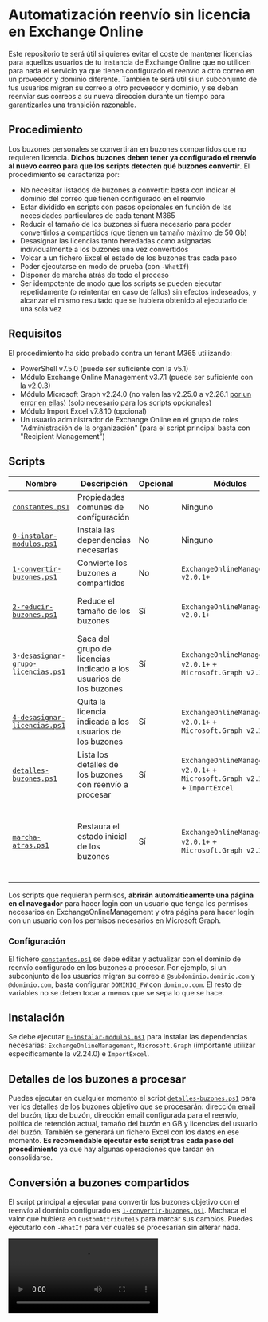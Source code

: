 # Automatización reenvío sin licencia en Exchange Online

Este repositorio te será útil si quieres evitar el coste de mantener licencias para aquellos usuarios de tu instancia de Exchange Online que no utilicen para nada el servicio ya que tienen configurado el reenvío a otro correo en un proveedor y dominio diferente. También te será útil si un subconjunto de tus usuarios migran su correo a otro proveedor y dominio, y se deban reenviar sus correos a su nueva dirección durante un tiempo para garantizarles una transición razonable.

## Procedimiento

Los buzones personales se convertirán en buzones compartidos que no requieren licencia. **Dichos buzones deben tener ya configurado el reenvío al nuevo correo para que los scripts detecten qué buzones convertir**. El procedimiento se caracteriza por:

- No necesitar listados de buzones a convertir: basta con indicar el dominio del correo que tienen configurado en el reenvío
- Estar dividido en scripts con pasos opcionales en función de las necesidades particulares de cada tenant M365
- Reducir el tamaño de los buzones si fuera necesario para poder convertirlos a compartidos (que tienen un tamaño máximo de 50 Gb)
- Desasignar las licencias tanto heredadas como asignadas individualmente a los buzones una vez convertidos
- Volcar a un fichero Excel el estado de los buzones tras cada paso
- Poder ejecutarse en modo de prueba (con `-WhatIf`)
- Disponer de marcha atrás de todo el proceso
- Ser idempotente de modo que los scripts se pueden ejecutar repetidamente (o reintentar en caso de fallos) sin efectos indeseados, y alcanzar el mismo resultado que se hubiera obtenido al ejecutarlo de una sola vez

## Requisitos

El procedimiento ha sido probado contra un tenant M365 utilizando:

- PowerShell v7.5.0 (puede ser suficiente con la v5.1)
- Módulo Exchange Online Management v3.7.1 (puede ser suficiente con la v2.0.3)
- Módulo Microsoft Graph v2.24.0 (no valen las v2.25.0 a v2.26.1 [por un error en ellas](https://github.com/microsoftgraph/msgraph-sdk-powershell/issues/3201)) (solo necesario para los scripts opcionales)
- Módulo Import Excel v7.8.10 (opcional)
- Un usuario administrador de Exchange Online en el grupo de roles "Administración de la organización" (para el script principal basta con "Recipient Management")

## Scripts

| Nombre | Descripción | Opcional | Módulos | Permisos |
|---|---|---|---|---|
| [`constantes.ps1`](./scripts/constantes.ps1) | Propiedades comunes de configuración | No | Ninguno | Ninguno |
| [`0-instalar-modulos.ps1`](./scripts/0-instalar-modulos.ps1) | Instala las dependencias necesarias | No | Ninguno | Ninguno |
| [`1-convertir-buzones.ps1`](./scripts/1-convertir-buzones.ps1) | Convierte los buzones a compartidos | No | `ExchangeOnlineManagement v2.0.1+` | Recipient Management |
| [`2-reducir-buzones.ps1`](./scripts/2-reducir-buzones.ps1) | Reduce el tamaño de los buzones | Sí | `ExchangeOnlineManagement v2.0.1+` | Recipient Management + Administración de retención |
| [`3-desasignar-grupo-licencias.ps1`](./scripts/3-desasignar-grupo-licencias.ps1) | Saca del grupo de licencias indicado a los usuarios de los buzones | Sí | `ExchangeOnlineManagement v2.0.1+` + `Microsoft.Graph v2.24.0` | Recipient Management + Microsoft Graph: `User.Read.All` + `Group.ReadWrite.All` |
| [`4-desasignar-licencias.ps1`](./scripts/4-desasignar-licencias.ps1) | Quita la licencia indicada a los usuarios de los buzones | Sí | `ExchangeOnlineManagement v2.0.1+` + `Microsoft.Graph v2.24.0` | Recipient Management + Microsoft Graph: `User.ReadWrite.All` + `Organization.Read.All` |
| [`detalles-buzones.ps1`](./scripts/detalles-buzones.ps1) | Lista los detalles de los buzones con reenvío a procesar | Sí | `ExchangeOnlineManagement v2.0.1+` + `Microsoft.Graph v2.24.0` + `ImportExcel` | Recipient Management + Microsoft Graph: `User.Read.All` + `Organization.Read.All` |
| [`marcha-atras.ps1`](./scripts/marcha-atras.ps1) | Restaura el estado inicial de los buzones | Sí | `ExchangeOnlineManagement v2.0.1+` + `Microsoft.Graph v2.24.0` | Recipient Management + Administración de retención + Microsoft Graph: `User.ReadWrite.All` + `Organization.Read.All` + `Group.ReadWrite.All` |

Los scripts que requieran permisos, **abrirán automáticamente una página en el navegador** para hacer login con un usuario que tenga los permisos necesarios en ExchangeOnlineManagement y otra página para hacer login con un usuario con los permisos necesarios en Microsoft Graph.

### Configuración

El fichero [`constantes.ps1`](./scripts/constantes.ps1) se debe editar y actualizar con el dominio de reenvío configurado en los buzones a procesar. Por ejemplo, si un subconjunto de los usuarios migran su correo a `@subdominio.dominio.com` y `@dominio.com`, basta configurar `DOMINIO_FW` con `dominio.com`. El resto de variables no se deben tocar a menos que se sepa lo que se hace.

## Instalación

Se debe ejecutar [`0-instalar-modulos.ps1`](./scripts/0-instalar-modulos.ps1) para instalar las dependencias necesarias: `ExchangeOnlineManagement`, `Microsoft.Graph` (importante utilizar específicamente la v2.24.0) e `ImportExcel`.

## Detalles de los buzones a procesar

Puedes ejecutar en cualquier momento el script [`detalles-buzones.ps1`](./scripts/detalles-buzones.ps1) para ver los detalles de los buzones objetivo que se procesarán: dirección email del buzón, tipo de buzón, dirección email configurada para el reenvío, política de retención actual, tamaño del buzón en GB y licencias del usuario del buzón. También se generará un fichero Excel con los datos en ese momento. **Es recomendable ejecutar este script tras cada paso del procedimiento** ya que hay algunas operaciones que tardan en consolidarse.

## Conversión a buzones compartidos

El script principal a ejecutar para convertir los buzones objetivo con el reenvío al dominio configurado es [`1-convertir-buzones.ps1`](./scripts/1-convertir-buzones.ps1). Machaca el valor que hubiera en `CustomAttribute15` para marcar sus cambios. Puedes ejecutarlo con `-WhatIf` para ver cuáles se procesarían sin alterar nada.

<video src="https://github.com/apicai/exo-reenvio-sin-licencia/raw/refs/heads/main/videos/1-convertir-buzones.mp4">

## Reducción del tamaño de los buzones (opcional)

Ejecuta [`2-reducir-buzones.ps1`](./scripts/2-reducir-buzones.ps1) para reducir el tamaño de los buzones objetivo en caso de que ocupen más de 50 GB. Se utilizará una política de retención para borrar **⚠️ permanentemente ⚠️** los correos con una antigüedad mayor a 1 año, y se iniciará el asistente para disparar su ejecución (dentro de las próximas 24 horas). Machaca el valor que hubiera en `CustomAttribute14` para guardar la política de retención anterior. Si decidieras no ejecutar este script, aquellos buzones convertidos con mas de 50 GB y sin licencia no reenviarían los correos.

| Parámetro | Descripción | Valor por defecto |
|---|---|---|
| `-GbBuzonesALimpiar` | Tamaño en GB de los buzones a los que aplicar la política de borrado | 49 |
| `-AntiguedadDiasCorreosABorrar` | Antigüedad en días de los correos que se borrarán permanentemente | 366 |
| `-ReglasNecesarias` | Nombres de las reglas (ya existentes en tu EXO) que necesites añadir a estos buzones para su mantenimiento | Ninguno |
| `-WhatIf` | Soporte parcial al modo de prueba ya que el script siempre crea la regla y la política de borrado aunque no la aplica a los buzones | Ninguno |



## Desasignación de grupo de licencias (opcional)

Ejecuta [`3-desasignar-grupo-licencias.ps1`](./scripts/3-desasignar-grupo-licencias.ps1) si en tu tenant de M365 la licencia se asignó a los usuarios de los buzones objetivo utilizando un grupo de licencias (deberás consultar su nombre en la administración de licencias). Machaca el valor que hubiera en `CustomAttribute13` para guardar el ID del grupo al que pertenecía. Si no ejecutaras este script, deberás desasignar las licencias de los buzones compartidos por otro medio para conseguir el ahorro.

| Parámetro | Descripción | Obligatorio |
|---|---|---|
| `-NombreGrupoLicencias` | Nombre del grupo de licencias del que sacar a los usuarios de los buzones a procesar | Sí |
| `-WhatIf` | Para probar el funcionamiento sin realmente sacar a los usuarios del grupo de licencias | No |



## Desasignación de licencia (opcional)

Ejecuta [`4-desasignar-licencias.ps1`](./scripts/4-desasignar-licencias.ps1) si en tu tenant de M365 la licencia se asignó de forma individual a cada usuario de los buzones objetivo. Deberás indicar el nombre de la licencia (SkuPartNumber) que puedes consultar con el script de `detalles-buzones.ps1`. Machaca el valor que hubiera en `CustomAttribute12` para guardar la licencia que tenía. Si no ejecutaras este script, deberás desasignar las licencias de los buzones compartidos por otro medio para conseguir el ahorro.

| Parámetro | Descripción | Obligatorio |
|---|---|---|
| `-NombreLicencia` | Nombre de la licencia a desasignar a los usuarios de los buzones a procesar | Sí |
| `-WhatIf` | Para probar el funcionamiento sin realmente alterar las licencias de los usuarios | No |



## Marcha atrás

Ejecuta [`marcha-atras.ps1`](./scripts/marcha-atras.ps1) para deshacer los pasos que se hubieran ejecutado y dejar los buzones configurados como inicialmente estaban. Sin embargo, **no se podrán recuperar los correos borrados** si el script de `2-reducir-buzones.ps1` aplicó la política de borrado a algunos de los buzones objetivo. Utiliza los valores guardados en los atributos personalizados de los buzones `CustomAttribute12` a `CustomAttribute15` para restaurar los cambios. Puedes ejecutarlo con `-WhatIf` para ver cuáles se procesarían sin alterar nada.
